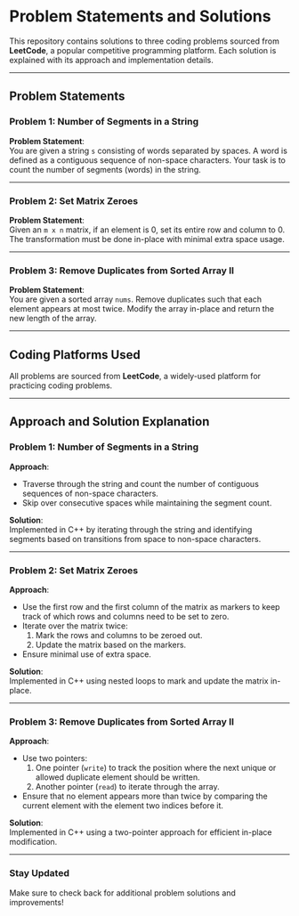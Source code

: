 # Problem Statements and Solutions

This repository contains solutions to three coding problems sourced from **LeetCode**, a popular competitive programming platform. Each solution is explained with its approach and implementation details.

---

## Problem Statements

### Problem 1: Number of Segments in a String
**Problem Statement**:  
You are given a string `s` consisting of words separated by spaces. A word is defined as a contiguous sequence of non-space characters. Your task is to count the number of segments (words) in the string.

---

### Problem 2: Set Matrix Zeroes
**Problem Statement**:  
Given an `m x n` matrix, if an element is 0, set its entire row and column to 0. The transformation must be done in-place with minimal extra space usage.

---

### Problem 3: Remove Duplicates from Sorted Array II
**Problem Statement**:  
You are given a sorted array `nums`. Remove duplicates such that each element appears at most twice. Modify the array in-place and return the new length of the array.

---

## Coding Platforms Used
All problems are sourced from **LeetCode**, a widely-used platform for practicing coding problems.

---

## Approach and Solution Explanation

### Problem 1: Number of Segments in a String
**Approach**:
- Traverse through the string and count the number of contiguous sequences of non-space characters.
- Skip over consecutive spaces while maintaining the segment count.
  
**Solution**:  
Implemented in C++ by iterating through the string and identifying segments based on transitions from space to non-space characters.

---

### Problem 2: Set Matrix Zeroes
**Approach**:
- Use the first row and the first column of the matrix as markers to keep track of which rows and columns need to be set to zero.
- Iterate over the matrix twice:  
  1. Mark the rows and columns to be zeroed out.  
  2. Update the matrix based on the markers.
- Ensure minimal use of extra space.

**Solution**:  
Implemented in C++ using nested loops to mark and update the matrix in-place.

---

### Problem 3: Remove Duplicates from Sorted Array II
**Approach**:
- Use two pointers:  
  1. One pointer (`write`) to track the position where the next unique or allowed duplicate element should be written.  
  2. Another pointer (`read`) to iterate through the array.  
- Ensure that no element appears more than twice by comparing the current element with the element two indices before it.

**Solution**:  
Implemented in C++ using a two-pointer approach for efficient in-place modification.

---

### Stay Updated
Make sure to check back for additional problem solutions and improvements!
